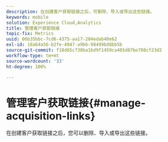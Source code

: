 ```yaml
---
description: 在创建客户获取链接之后，可删除、导入或导出这些链接。
keywords: mobile
solution: Experience Cloud,Analytics
title: 管理客户获取链接
topic-fix: Metrics
uuid: 06b35bbc-7cd6-4375-aa17-204edab40e62
exl-id: 18a64a56-b2fe-4947-a9b6-98499bd8bb5b
source-git-commit: f18d65c738ba16d9f1459ca485d87be708cf23d2
workflow-type: tm+mt
source-wordcount: '33'
ht-degree: 100%

---
```


# 管理客户获取链接{#manage-acquisition-links}

在创建客户获取链接之后，您可以删除、导入或导出这些链接。
